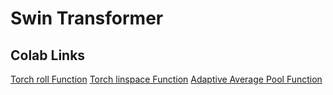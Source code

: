 # Swin Transformer
## Colab Links
[Torch roll Function](https://colab.research.google.com/drive/1BM38cV9hzUzbvTr99MHql7W_Bd8muP5z?usp=sharing)
[Torch linspace Function](https://colab.research.google.com/drive/1nybfpxf0qeYJIoeWNmLSdlxhQrchHmq8?usp=sharing)
[Adaptive Average Pool Function](https://colab.research.google.com/drive/144-ahzchHlGnredVFbIBNHwAbQjY0MQE?usp=sharing)